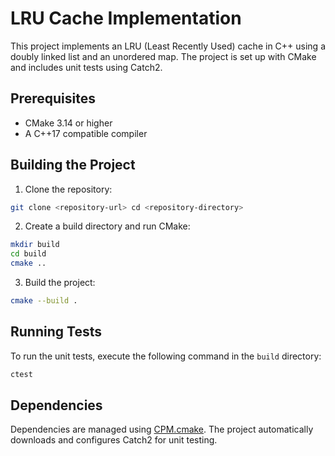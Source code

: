 # LRU Cache Implementation

This project implements an LRU (Least Recently Used) cache in C++ using a doubly linked list and an unordered map. The project is set up with CMake and includes unit tests using Catch2.

## Prerequisites

- CMake 3.14 or higher
- A C++17 compatible compiler

## Building the Project

1. Clone the repository:

```bash
git clone <repository-url> cd <repository-directory>
```

2. Create a build directory and run CMake:

```bash
mkdir build
cd build
cmake ..
```

3. Build the project:

```bash
cmake --build .
```

## Running Tests

To run the unit tests, execute the following command in the `build` directory:
```bash
ctest
```

## Dependencies

Dependencies are managed using [CPM.cmake](https://github.com/cpm-cmake/CPM.cmake). The project automatically downloads and configures Catch2 for unit testing.

